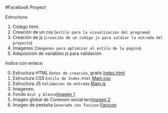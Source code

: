 #Facebook Proyect

Estructura:

1. Código html.
2. Creación de un css (`estilo para la visualizacion del programa`)
3. Creación de js (`creación de un codigo js para valdiar la entrada del proyecto`)
4. Imagenes (`Imagenes para optimizar el estilo de la página`)
5. Adquisición de variables js para validación



Indice con enlace:

0. Estructura HTML `Datos de creación`, gratis [Index.html](https://github.com/Wilver25/Facebook-Project/blob/master/index.html)
0. Estructura CSS `Estilo de Index.html` [Main.css](https://github.com/Wilver25/Facebook-Project/blob/master/Documentos/css/main.css)
0. Estructura JS `Validacion de entrada` [Main.js](https://github.com/Wilver25/Facebook-Project/blob/master/Documentos/js/main.js)
0. Imagenes:
  0. Fondo `Azul y blanco`[Imagen 1](https://github.com/Wilver25/Facebook-Project/blob/master/Documentos/img/FONDOFB.png)
  0. Imagen global de Conexion social `Net`[Imagen 2](https://github.com/Wilver25/Facebook-Project/blob/master/Documentos/img/IMGFB.png)
0. Imagen de pestaña `Generado con favicon` [Favicon](https://github.com/Wilver25/Facebook-Project/blob/master/Documentos/favicon/favicon.ico)
